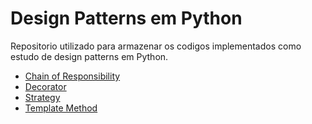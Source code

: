 # Design Patterns em Python

Repositorio utilizado para armazenar os codigos implementados como estudo de design patterns em Python.

- [Chain of Responsibility](/chain_of_responsibility)
- [Decorator](/decorator)
- [Strategy](/strategy)
- [Template Method](/template_method)
